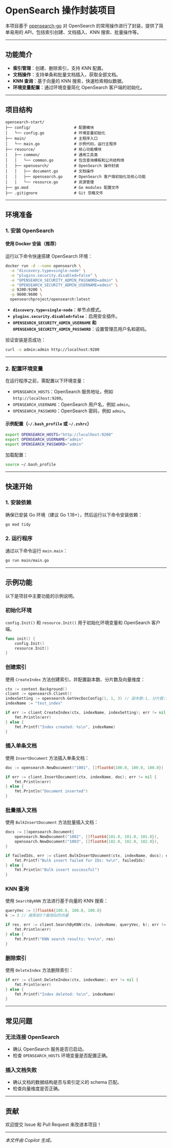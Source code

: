 # OpenSearch 操作封装项目

本项目基于 [opensearch-go](https://github.com/opensearch-project/opensearch-go) 对 OpenSearch 的常用操作进行了封装，提供了简单易用的 API，包括索引创建、文档插入、KNN 搜索、批量操作等。

---

## 功能简介

- **索引管理**：创建、删除索引，支持 KNN 配置。
- **文档操作**：支持单条和批量文档插入，获取全部文档。
- **KNN 查询**：基于向量的 KNN 搜索，快速检索相似数据。
- **环境变量配置**：通过环境变量简化 OpenSearch 客户端的初始化。

---

## 项目结构

```plaintext
opensearch-start/
├── config/                   # 配置模块
│   └── config.go             # 环境变量初始化
├── main/                     # 主程序入口
│   └── main.go               # 示例代码，运行主程序
├── resource/                 # 核心功能模块
│   ├── common/               # 通用工具类
│   │   └── common.go         # 包含查询模板和公共结构体
│   ├── opensearch/           # OpenSearch 操作封装
│   │   ├── document.go       # 文档操作
│   │   ├── opensearch.go     # OpenSearch 客户端初始化及核心功能
│   │   └── resource.go       # 资源管理
├── go.mod                    # Go modules 配置文件
├── .gitignore                # Git 忽略文件
```

---

## 环境准备

### 1. 安装 OpenSearch

#### 使用 Docker 安装（推荐）

运行以下命令快速搭建 OpenSearch 环境：

```bash
docker run -d --name opensearch \
  -e "discovery.type=single-node" \
  -e "plugins.security.disabled=false" \
  -e "OPENSEARCH_SECURITY_ADMIN_PASSWORD=admin" \
  -e "OPENSEARCH_SECURITY_ADMIN_USERNAME=admin" \
  -p 9200:9200 \
  -p 9600:9600 \
  opensearchproject/opensearch:latest
```

- **`discovery.type=single-node`**：单节点模式。
- **`plugins.security.disabled=false`**：启用安全插件。
- **`OPENSEARCH_SECURITY_ADMIN_USERNAME` 和 `OPENSEARCH_SECURITY_ADMIN_PASSWORD`**：设置管理员用户名和密码。

验证安装是否成功：
```bash
curl -u admin:admin http://localhost:9200
```

---

### 2. 配置环境变量

在运行程序之前，需配置以下环境变量：

- `OPENSEARCH_HOSTS`：OpenSearch 服务地址，例如 `http://localhost:9200`。
- `OPENSEARCH_USERNAME`：OpenSearch 用户名，例如 `admin`。
- `OPENSEARCH_PASSWORD`：OpenSearch 密码，例如 `admin`。

#### 示例配置（`~/.bash_profile` 或 `~/.zshrc`）

```bash
export OPENSEARCH_HOSTS="http://localhost:9200"
export OPENSEARCH_USERNAME="admin"
export OPENSEARCH_PASSWORD="admin"
```

加载配置：
```bash
source ~/.bash_profile
```

---

## 快速开始

### 1. 安装依赖

确保已安装 Go 环境（建议 Go 1.18+），然后运行以下命令安装依赖：

```bash
go mod tidy
```

### 2. 运行程序

通过以下命令运行 `main.main`：

```bash
go run main/main.go
```

---

## 示例功能

以下是项目中主要功能的示例说明。

### 初始化环境

`config.Init()` 和 `resource.Init()` 用于初始化环境变量和 OpenSearch 客户端。

```go
func init() {
	config.Init()
	resource.Init()
}
```

### 创建索引

使用 `CreateIndex` 方法创建索引，并配置副本数、分片数及向量维度：

```go
ctx := context.Background()
client := opensearch.Client()
indexSetting := opensearch.GetVecDocConfig(1, 1, 3) // 副本数:1, 分片数:1, 向量维度:3
indexName := "test_index"

if err := client.CreateIndex(ctx, indexName, indexSetting); err != nil {
	fmt.Println(err)
} else {
	fmt.Printf("Index created: %s\n", indexName)
}
```

### 插入单条文档

使用 `InsertDocument` 方法插入单条文档：

```go
doc := opensearch.NewDocument("1001", []float64{100.0, 100.0, 100.0})

if err := client.InsertDocument(ctx, indexName, doc); err != nil {
	fmt.Println(err)
} else {
	fmt.Println("Document inserted")
}
```

### 批量插入文档

使用 `BulkInsertDocument` 方法批量插入文档：

```go
docs := []opensearch.Document{
	opensearch.NewDocument("1002", []float64{101.0, 101.0, 101.0}),
	opensearch.NewDocument("1003", []float64{102.0, 102.0, 102.0}),
}

if failedIds, err := client.BulkInsertDocument(ctx, indexName, docs); err != nil {
	fmt.Printf("Bulk insert failed for IDs: %v\n", failedIds)
} else {
	fmt.Println("Bulk insert successful")
}
```

### KNN 查询

使用 `SearchByKNN` 方法进行基于向量的 KNN 搜索：

```go
queryVec := []float64{100.0, 100.0, 100.0}
k := 3 // 搜索前3个最相似的向量

if res, err := client.SearchByKNN(ctx, indexName, queryVec, k); err != nil {
	fmt.Println(err)
} else {
	fmt.Printf("KNN search results: %+v\n", res)
}
```

### 删除索引

使用 `DeleteIndex` 方法删除索引：

```go
if err := client.DeleteIndex(ctx, indexName); err != nil {
	fmt.Println(err)
} else {
	fmt.Printf("Index deleted: %s\n", indexName)
}
```

---

## 常见问题

### 无法连接 OpenSearch
- 确认 OpenSearch 服务是否已启动。
- 检查 `OPENSEARCH_HOSTS` 环境变量是否配置正确。

### 插入文档失败
- 确认文档的数据结构是否与索引定义的 schema 匹配。
- 检查向量维度是否正确。

---

## 贡献

欢迎提交 Issue 和 Pull Request 来改进本项目！

---
*本文件由 Copilot 生成。*